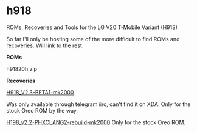 # h918
ROMs, Recoveries and Tools for the LG V20 T-Mobile Variant (H918)

So far I'll only be hosting some of the more difficult to find ROMs and recoveries.
Will link to the rest.

**ROMs**

h91820h.zip


**Recoveries**

[H918_V2.3-BETA1-mk2000](https://github.com/breadland/h918/releases/download/Recoveries/H918_v2.3-BETA1-mk2000.zip)

Was only available through telegram iirc, can't find it on XDA. Only for the stock Oreo ROM by the way.



[H198_v2.2-PHXCLANG2-rebuild-mk2000](https://github.com/breadland/h918/releases/download/Recoveries/H918_v2.2-PHXCLANG2-rebuild-mk2000.zip)
Only for the stock Oreo ROM.
